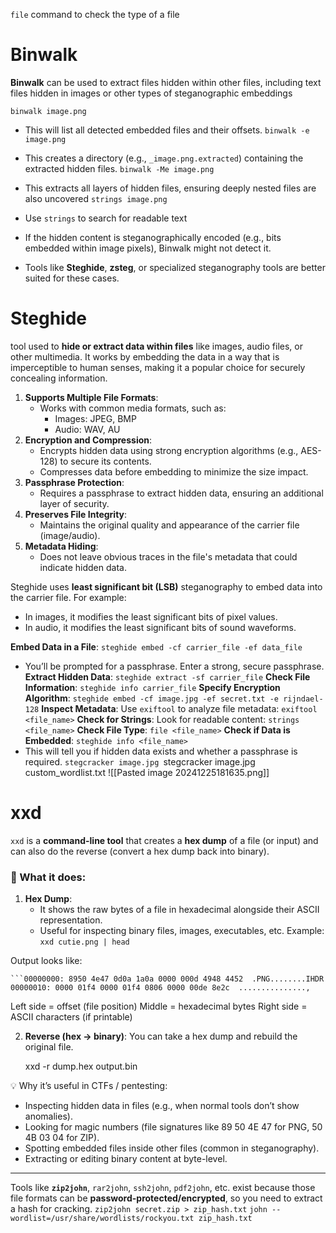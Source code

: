 `file` command to check the type of a file

# Binwalk
**Binwalk** can be used to extract files hidden within other files, including text files hidden in images or other types of steganographic embeddings

`binwalk image.png`
- This will list all detected embedded files and their offsets.
`binwalk -e image.png`
- This creates a directory (e.g., `_image.png.extracted`) containing the extracted hidden files.
`binwalk -Me image.png`
-   This extracts all layers of hidden files, ensuring deeply nested files are also uncovered
`strings image.png`
- Use `strings` to search for readable text

- If the hidden content is steganographically encoded (e.g., bits embedded within image pixels), Binwalk might not detect it.
- Tools like **Steghide**, **zsteg**, or specialized steganography tools are better suited for these cases.

# Steghide
tool used to **hide or extract data within files** like images, audio files, or other multimedia. It works by embedding the data in a way that is imperceptible to human senses, making it a popular choice for securely concealing information.
1. **Supports Multiple File Formats**:
    - Works with common media formats, such as:
        - Images: JPEG, BMP
        - Audio: WAV, AU
2. **Encryption and Compression**:
    - Encrypts hidden data using strong encryption algorithms (e.g., AES-128) to secure its contents.
    - Compresses data before embedding to minimize the size impact.
3. **Passphrase Protection**:
    - Requires a passphrase to extract hidden data, ensuring an additional layer of security.
4. **Preserves File Integrity**:
    - Maintains the original quality and appearance of the carrier file (image/audio).
5. **Metadata Hiding**:
    - Does not leave obvious traces in the file's metadata that could indicate hidden data.

Steghide uses **least significant bit (LSB)** steganography to embed data into the carrier file. For example:
- In images, it modifies the least significant bits of pixel values.
- In audio, it modifies the least significant bits of sound waveforms.

**Embed Data in a File**:
`steghide embed -cf carrier_file -ef data_file`
- You’ll be prompted for a passphrase. Enter a strong, secure passphrase.
**Extract Hidden Data**:
`steghide extract -sf carrier_file`
**Check File Information**:
`steghide info carrier_file`
**Specify Encryption Algorithm**:
`steghide embed -cf image.jpg -ef secret.txt -e rijndael-128`
**Inspect Metadata**: Use `exiftool` to analyze file metadata:
`exiftool <file_name>`
**Check for Strings**: Look for readable content:
`strings <file_name>`
**Check File Type**:
`file <file_name>`
**Check if Data is Embedded**:
`steghide info <file_name>`
- This will tell you if hidden data exists and whether a passphrase is required.
`stegcracker image.jpg
`stegcracker image.jpg custom_wordlist.txt
![[Pasted image 20241225181635.png]]

# xxd
`xxd` is a **command-line tool** that creates a **hex dump** of a file (or input) and can also do the reverse (convert a hex dump back into binary).

### 🔎 What it does:

1. **Hex Dump**:
    - It shows the raw bytes of a file in hexadecimal alongside their ASCII representation.
    - Useful for inspecting binary files, images, executables, etc.
Example:
`xxd cutie.png | head`

Output looks like:
```
```00000000: 8950 4e47 0d0a 1a0a 0000 000d 4948 4452  .PNG........IHDR
00000010: 0000 01f4 0000 01f4 0806 0000 00de 8e2c  ...............,
```

Left side = offset (file position)
Middle = hexadecimal bytes
Right side = ASCII characters (if printable)

2. **Reverse (hex → binary)**:
You can take a hex dump and rebuild the original file.

    xxd -r dump.hex output.bin

💡 Why it’s useful in CTFs / pentesting:

- Inspecting hidden data in files (e.g., when normal tools don’t show anomalies).
- Looking for magic numbers (file signatures like 89 50 4E 47 for PNG, 50 4B 03 04 for ZIP).
- Spotting embedded files inside other files (common in steganography).
- Extracting or editing binary content at byte-level.

---
Tools like **`zip2john`**, `rar2john`, `ssh2john`, `pdf2john`, etc. exist because those file formats can be **password-protected/encrypted**, so you need to extract a hash for cracking.
`zip2john secret.zip > zip_hash.txt`
`john --wordlist=/usr/share/wordlists/rockyou.txt zip_hash.txt`